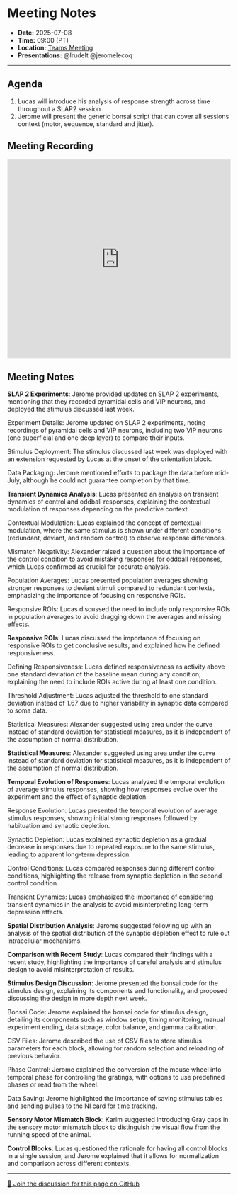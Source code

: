 # Meeting Notes
- **Date:** 2025-07-08
- **Time:** 09:00 (PT)
- **Location:** [Teams Meeting](https://teams.microsoft.com/l/meetup-join/19%3ameeting_Y2Q3MDViNGMtOTIwMC00ZjMzLTk3MjMtYWU3MDhiMzZjYmM1%40thread.v2/0?context=%7b%22Tid%22%3a%2232669cd6-737f-4b39-8bdd-d6951120d3fc%22%2c%22Oid%22%3a%229396d18b-b5cf-4bed-98a0-1cfb7dc82663%22%7d)
- **Presentations:** @lrudelt @jeromelecoq
  
---

## Agenda

1. Lucas will introduce his analysis of response strength across time throughout a SLAP2 session
3. Jerome will present the generic bonsai script that can cover all sessions context (motor, sequence, standard and jitter).  

## Meeting Recording

<iframe width="100%" height="450" src="https://www.youtube.com/embed/E5db1wNDWCI" title="OpenScope Predictive Processing Meeting - July 8, 2025" frameborder="0" allow="accelerometer; autoplay; clipboard-write; encrypted-media; gyroscope; picture-in-picture; web-share" allowfullscreen></iframe>

## Meeting Notes 
**SLAP 2 Experiments**: Jerome provided updates on SLAP 2 experiments, mentioning that they recorded pyramidal cells and VIP neurons, and deployed the stimulus discussed last week. 

Experiment Details: Jerome updated on SLAP 2 experiments, noting recordings of pyramidal cells and VIP neurons, including two VIP neurons (one superficial and one deep layer) to compare their inputs. 

Stimulus Deployment: The stimulus discussed last week was deployed with an extension requested by Lucas at the onset of the orientation block. 

Data Packaging: Jerome mentioned efforts to package the data before mid-July, although he could not guarantee completion by that time. 


**Transient Dynamics Analysis**: Lucas presented an analysis on transient dynamics of control and oddball responses, explaining the contextual modulation of responses depending on the predictive context. 

Contextual Modulation: Lucas explained the concept of contextual modulation, where the same stimulus is shown under different conditions (redundant, deviant, and random control) to observe response differences. 

Mismatch Negativity: Alexander raised a question about the importance of the control condition to avoid mistaking responses for oddball responses, which Lucas confirmed as crucial for accurate analysis. 

Population Averages: Lucas presented population averages showing stronger responses to deviant stimuli compared to redundant contexts, emphasizing the importance of focusing on responsive ROIs. 

Responsive ROIs: Lucas discussed the need to include only responsive ROIs in population averages to avoid dragging down the averages and missing effects. 


**Responsive ROIs**: Lucas discussed the importance of focusing on responsive ROIs to get conclusive results, and explained how he defined responsiveness. 

Defining Responsiveness: Lucas defined responsiveness as activity above one standard deviation of the baseline mean during any condition, explaining the need to include ROIs active during at least one condition. 

Threshold Adjustment: Lucas adjusted the threshold to one standard deviation instead of 1.67 due to higher variability in synaptic data compared to soma data. 

Statistical Measures: Alexander suggested using area under the curve instead of standard deviation for statistical measures, as it is independent of the assumption of normal distribution. 


**Statistical Measures**: Alexander suggested using area under the curve instead of standard deviation for statistical measures, as it is independent of the assumption of normal distribution. 

**Temporal Evolution of Responses**: Lucas analyzed the temporal evolution of average stimulus responses, showing how responses evolve over the experiment and the effect of synaptic depletion. 

Response Evolution: Lucas presented the temporal evolution of average stimulus responses, showing initial strong responses followed by habituation and synaptic depletion. 

Synaptic Depletion: Lucas explained synaptic depletion as a gradual decrease in responses due to repeated exposure to the same stimulus, leading to apparent long-term depression. 

Control Conditions: Lucas compared responses during different control conditions, highlighting the release from synaptic depletion in the second control condition. 

Transient Dynamics: Lucas emphasized the importance of considering transient dynamics in the analysis to avoid misinterpreting long-term depression effects. 


**Spatial Distribution Analysis**: Jerome suggested following up with an analysis of the spatial distribution of the synaptic depletion effect to rule out intracellular mechanisms. 


**Comparison with Recent Study**: Lucas compared their findings with a recent study, highlighting the importance of careful analysis and stimulus design to avoid misinterpretation of results. 


**Stimulus Design Discussion**: Jerome presented the bonsai code for the stimulus design, explaining its components and functionality, and proposed discussing the design in more depth next week. 

Bonsai Code: Jerome explained the bonsai code for stimulus design, detailing its components such as window setup, timing monitoring, manual experiment ending, data storage, color balance, and gamma calibration. 

CSV Files: Jerome described the use of CSV files to store stimulus parameters for each block, allowing for random selection and reloading of previous behavior. 

Phase Control: Jerome explained the conversion of the mouse wheel into temporal phase for controlling the gratings, with options to use predefined phases or read from the wheel. 

Data Saving: Jerome highlighted the importance of saving stimulus tables and sending pulses to the NI card for time tracking. 


**Sensory Motor Mismatch Block**: Karim suggested introducing Gray gaps in the sensory motor mismatch block to distinguish the visual flow from the running speed of the animal. 


**Control Blocks**: Lucas questioned the rationale for having all control blocks in a single session, and Jerome explained that it allows for normalization and comparison across different contexts. 

<!-- DISCUSSION_LINK_START -->
<div class="discussion-link">
    <hr>
    <p>
        <a href="https://github.com/AllenNeuralDynamics/openscope-community-predictive-processing/discussions/100" target="_blank">
            💬 Join the discussion for this page on GitHub
        </a>
    </p>
</div>
<!-- DISCUSSION_LINK_END -->
